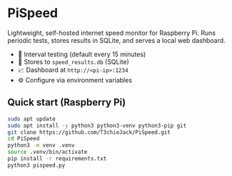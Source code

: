# PiSpeed

Lightweight, self-hosted internet speed monitor for Raspberry Pi. Runs periodic tests, stores results in SQLite, and serves a local web dashboard.

- 🔁 Interval testing (default every 15 minutes)
- 💾 Stores to `speed_results.db` (SQLite)
- 📈 Dashboard at `http://<pi-ip>:1234`
- ⚙️ Configure via environment variables

## Quick start (Raspberry Pi)

```bash
sudo apt update
sudo apt install -y python3 python3-venv python3-pip git
git clone https://github.com/T3chieJack/PiSpeed.git
cd PiSpeed
python3 -m venv .venv
source .venv/bin/activate
pip install -r requirements.txt
python3 pispeed.py
